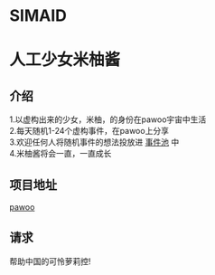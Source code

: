 SIMAID
====
人工少女米柚酱
====

介绍
----
1.以虚构出来的少女，米柚，的身份在pawoo宇宙中生活 \
2.每天随机1-24个虚构事件，在pawoo上分享 \
3.欢迎任何人将随机事件的想法投放进 [事件池](https://github.com/pokemonchw/simaid/blob/master/Events.txt) 中 \
4.米柚酱将会一直，一直成长

项目地址
----
[pawoo](https://pawoo.net/@miyouchin)

请求
----
帮助中国的可怜萝莉控!
